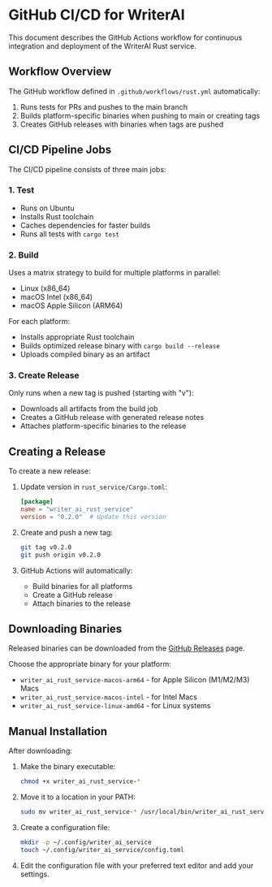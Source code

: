 # GitHub CI/CD for WriterAI

This document describes the GitHub Actions workflow for continuous integration and deployment of the WriterAI Rust service.

## Workflow Overview

The GitHub workflow defined in `.github/workflows/rust.yml` automatically:

1. Runs tests for PRs and pushes to the main branch
2. Builds platform-specific binaries when pushing to main or creating tags
3. Creates GitHub releases with binaries when tags are pushed

## CI/CD Pipeline Jobs

The CI/CD pipeline consists of three main jobs:

### 1. Test

- Runs on Ubuntu
- Installs Rust toolchain
- Caches dependencies for faster builds
- Runs all tests with `cargo test`

### 2. Build

Uses a matrix strategy to build for multiple platforms in parallel:
- Linux (x86_64)
- macOS Intel (x86_64)
- macOS Apple Silicon (ARM64)

For each platform:
- Installs appropriate Rust toolchain
- Builds optimized release binary with `cargo build --release`
- Uploads compiled binary as an artifact

### 3. Create Release

Only runs when a new tag is pushed (starting with "v"):
- Downloads all artifacts from the build job
- Creates a GitHub release with generated release notes
- Attaches platform-specific binaries to the release

## Creating a Release

To create a new release:

1. Update version in `rust_service/Cargo.toml`:
   ```toml
   [package]
   name = "writer_ai_rust_service"
   version = "0.2.0"  # Update this version
   ```

2. Create and push a new tag:
   ```bash
   git tag v0.2.0
   git push origin v0.2.0
   ```

3. GitHub Actions will automatically:
   - Build binaries for all platforms
   - Create a GitHub release
   - Attach binaries to the release

## Downloading Binaries

Released binaries can be downloaded from the [GitHub Releases](https://github.com/your-username/writer-ai/releases) page.

Choose the appropriate binary for your platform:
- `writer_ai_rust_service-macos-arm64` - for Apple Silicon (M1/M2/M3) Macs
- `writer_ai_rust_service-macos-intel` - for Intel Macs
- `writer_ai_rust_service-linux-amd64` - for Linux systems

## Manual Installation

After downloading:

1. Make the binary executable:
   ```bash
   chmod +x writer_ai_rust_service-*
   ```

2. Move it to a location in your PATH:
   ```bash
   sudo mv writer_ai_rust_service-* /usr/local/bin/writer_ai_rust_service
   ```

3. Create a configuration file:
   ```bash
   mkdir -p ~/.config/writer_ai_service
   touch ~/.config/writer_ai_service/config.toml
   ```

4. Edit the configuration file with your preferred text editor and add your settings.